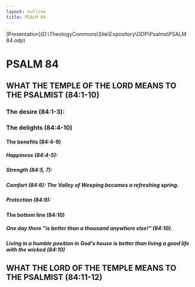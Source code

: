```yaml
---
layout: outline
title: PSALM 84
---
```

[Presentation](D:\TheologyCommons\Site\Expository\ODP\Psalms\PSALM 84.odp)
# PSALM 84 
## WHAT THE TEMPLE OF THE LORD MEANS TO THE PSALMIST (84:1-10) 
###  The desire (84:1-3): 
###  The delights (84:4-10) 
####  The benefits (84:4-9) 
#####  Happiness (84:4-5): 
#####  Strength (84:5, 7): 
#####  Comfort (84:6): The Valley of Weeping becomes a refreshing spring. 
#####  Protection (84:9): 
####  The bottom line (84:10) 
#####  One day there \"is better than a thousand anywhere else!\" (84:10). 
#####  Living in a humble position in God\'s house is better than living a good life with the wicked (84:10) 
## WHAT THE LORD OF THE TEMPLE MEANS TO THE PSALMIST (84:11-12) 
